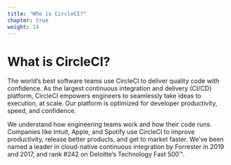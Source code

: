 ```yaml
---
title: "Who is CircleCI?"
chapter: true
weight: 14
---
```


# What is CircleCI?

The world’s best software teams use CircleCI to deliver quality code with confidence. As the largest continuous integration and delivery (CI/CD) platform, CircleCI empowers engineers to seamlessly take ideas to execution, at scale. Our platform is optimized for developer productivity, speed, and confidence.

We understand how engineering teams work and how their code runs. Companies like Intuit, Apple, and Spotify use CircleCI to improve productivity, release better products, and get to market faster. We’ve been named a leader in cloud-native continuous integration by Forrester in 2019 and 2017, and rank #242 on Deloitte’s Technology Fast 500™.
